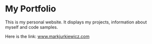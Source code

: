 <h1>My Portfolio</h1>

This is my personal website.  It displays my projects, information about myself and code samples. 

Here is the link:
www.markjurkiewicz.com
